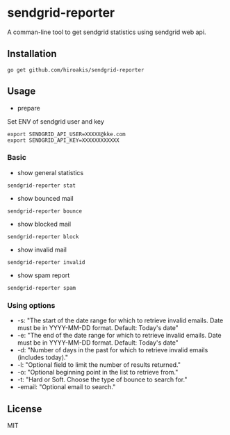 # sendgrid-reporter

A comman-line tool to get sendgrid statistics using sendgrid web api.

## Installation

```
go get github.com/hiroakis/sendgrid-reporter
```

## Usage

* prepare

Set ENV of sendgrid user and key

```
export SENDGRID_API_USER=XXXXX@kke.com
export SENDGRID_API_KEY=XXXXXXXXXXXX
```

### Basic

* show general statistics

```
sendgrid-reporter stat
```

* show bounced mail

```
sendgrid-reporter bounce
```

* show blocked mail

```
sendgrid-reporter block
```

* show invalid mail

```
sendgrid-reporter invalid
```

* show spam report

```
sendgrid-reporter spam
```

### Using options

* -s: "The start of the date range for which to retrieve invalid emails. Date must be in YYYY-MM-DD format. Default: Today's date"
* -e: "The end of the date range for which to retrieve invalid emails. Date must be in YYYY-MM-DD format. Default: Today's date"
* -d: "Number of days in the past for which to retrieve invalid emails (includes today)."
* -l: "Optional field to limit the number of results returned."
* -o: "Optional beginning point in the list to retrieve from."
* -t: "Hard or Soft. Choose the type of bounce to search for."
* -email: "Optional email to search."

## License

MIT
